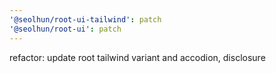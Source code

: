 ```yaml
---
'@seolhun/root-ui-tailwind': patch
'@seolhun/root-ui': patch
---
```


refactor: update root tailwind variant and accodion, disclosure
